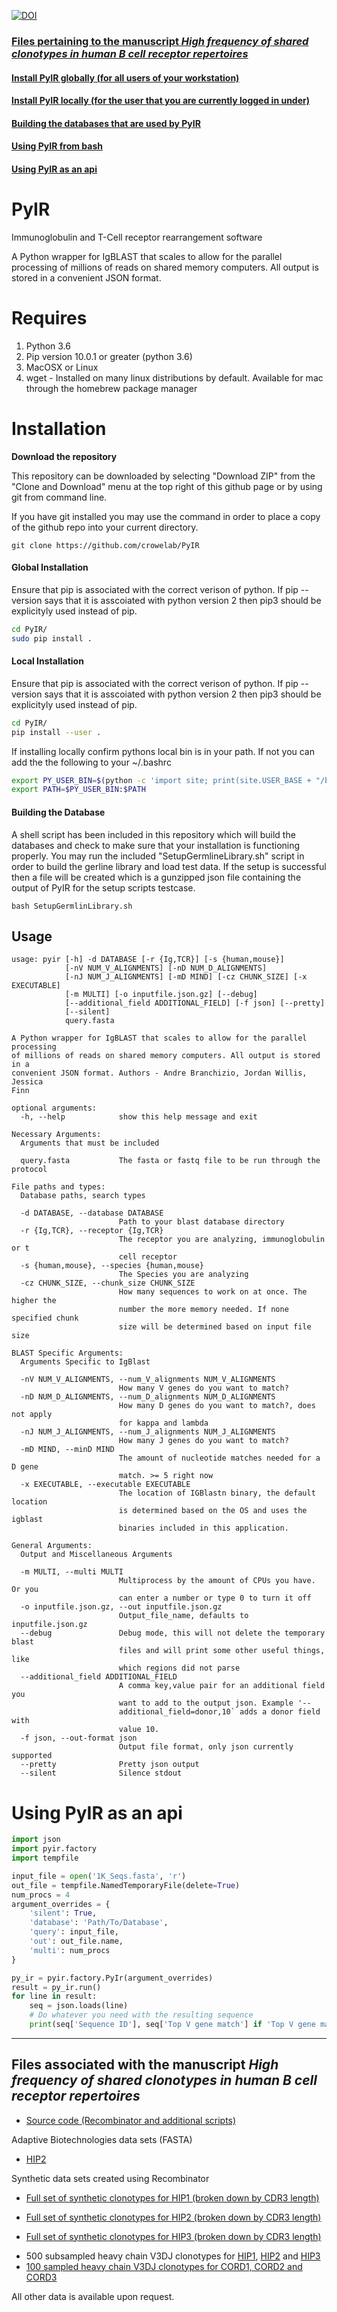 [![DOI](https://zenodo.org/badge/105039360.svg)](https://zenodo.org/badge/latestdoi/105039360)

### [Files pertaining to the manuscript *High frequency of shared clonotypes in human B cell receptor repertoires*](#files-associated-with-the-manuscript-high-frequency-of-shared-clonotypes-in-human-b-cell-receptor-repertoires)

#### [Install PyIR globally (for all users of your workstation)](#global-installation)

#### [Install PyIR locally (for the user that you are currently logged in under)](#global-installation)

#### [Building the databases that are used by PyIR](#building-the-database)

#### [Using PyIR from bash](#usage)

#### [Using PyIR as an api](#using-pyir-as-an-api)


# PyIR
Immunoglobulin and T-Cell receptor rearrangement software

A Python wrapper for IgBLAST that scales to allow for the parallel processing of millions of reads on shared memory computers. All output is stored in a convenient JSON format.


Requires
=========



1. Python 3.6
2. Pip version 10.0.1 or greater (python 3.6)
3. MacOSX or Linux
4. wget - Installed on many linux distributions by default. Available for mac through the homebrew package manager

Installation
=========

**Download the repository**

This repository can be downloaded by selecting "Download ZIP" from the "Clone and Download" menu at the top right of this github page or by using git from command line.

If you have git installed you may use the command in order to place a copy of the github repo into your current directory.
```
git clone https://github.com/crowelab/PyIR
```

#### **Global Installation**

Ensure that pip is associated with the correct verison of python. If pip --version says that it is asscoiated with python version 2 then pip3 should be explicityly used instead of pip.
```bash
cd PyIR/
sudo pip install .

```

#### **Local Installation**

Ensure that pip is associated with the correct verison of python. If pip --version says that it is asscoiated with python version 2 then pip3 should be explicityly used instead of pip.
```bash
cd PyIR/
pip install --user .

```
If installing locally confirm pythons local bin is in your path. If not you can add the the following to your ~/.bashrc
```bash
export PY_USER_BIN=$(python -c 'import site; print(site.USER_BASE + "/bin")')
export PATH=$PY_USER_BIN:$PATH
```

#### **Building the Database**

A shell script has been included in this repository which will build the databases and check to make sure that your installation is functioning properly. 
You may run the included "SetupGermlineLibrary.sh" script in order to build the gerline library and load test data. If the setup is successful then a file will be created which is a gunzipped json file containing the output of PyIR for the setup scripts testcase.

```
bash SetupGermlinLibrary.sh
```

<!--
```bash
mkdir pyir_data
cd pyir_data

# Download igblast internal and aux data
# All data can be manually downloaded here ftp://ftp.ncbi.nih.gov/blast/executables/igblast/release or use the following convenience commands
wget -mnH --cut-dirs=4 ftp://ftp.ncbi.nih.gov/blast/executables/igblast/release/internal_data ./
wget -mnH --cut-dirs=5 --directory-prefix=aux ftp://ftp.ncbi.nih.gov/blast/executables/igblast/release/optional_file/ ./

# Create Ig and TCR folders.
mkdir -p Ig/human TCR/human
```

Go to http://www.imgt.org/vquest/refseqh.html and copy your human heavy **and** light genes into the following files

pyir_data/Ig/human/human_gl_V.fasta
pyir_data/Ig/human/human_gl_D.fasta
pyir_data/Ig/human/human_gl_J.fasta

Once you've copied the data from IMGT, run the following commands to format the IMGT fastas into fastas makeblastdb can evaluate

```bash
perl edit_imgt_file.pl pyir_data/Ig/human/human_gl_V.fasta > pyir_data/Ig/human/human_gl_V
perl edit_imgt_file.pl pyir_data/Ig/human/human_gl_J.fasta > pyir_data/Ig/human/human_gl_J
perl edit_imgt_file.pl pyir_data/Ig/human/human_gl_D.fasta > pyir_data/Ig/human/human_gl_D
```

PyIr comes packaged with PyIr/bin/makeblastdb_linux and PyIr/bin/makeblastdb_darwin. If on linux use makeblastdb_linux and if on mac use makeblastdb_darwin.
Run the following commands to build the BLAST database from the fastas generated from the previous perl command.

```bash
PyIR/bin/makeblastdb_linux -dbtype nucl -hash_index -parse_seqids -in pyir_data/Ig/human/human_gl_V
PyIR/bin/makeblastdb_linux -dbtype nucl -hash_index -parse_seqids -in pyir_data/Ig/human/human_gl_J
PyIR/bin/makeblastdb_linux -dbtype nucl -hash_index -parse_seqids -in pyir_data/Ig/human/human_gl_D
```
You can run PyIr the following way

```bash
pyir PyIr/testing/1K_Seqs.fasta -d pyir_data
```
-->
## Usage

```
usage: pyir [-h] -d DATABASE [-r {Ig,TCR}] [-s {human,mouse}]
            [-nV NUM_V_ALIGNMENTS] [-nD NUM_D_ALIGNMENTS]
            [-nJ NUM_J_ALIGNMENTS] [-mD MIND] [-cz CHUNK_SIZE] [-x EXECUTABLE]
            [-m MULTI] [-o inputfile.json.gz] [--debug]
            [--additional_field ADDITIONAL_FIELD] [-f json] [--pretty]
            [--silent]
            query.fasta

A Python wrapper for IgBLAST that scales to allow for the parallel processing
of millions of reads on shared memory computers. All output is stored in a
convenient JSON format. Authors - Andre Branchizio, Jordan Willis, Jessica
Finn

optional arguments:
  -h, --help            show this help message and exit

Necessary Arguments:
  Arguments that must be included

  query.fasta           The fasta or fastq file to be run through the protocol

File paths and types:
  Database paths, search types

  -d DATABASE, --database DATABASE
                        Path to your blast database directory
  -r {Ig,TCR}, --receptor {Ig,TCR}
                        The receptor you are analyzing, immunoglobulin or t
                        cell receptor
  -s {human,mouse}, --species {human,mouse}
                        The Species you are analyzing
  -cz CHUNK_SIZE, --chunk_size CHUNK_SIZE
                        How many sequences to work on at once. The higher the
                        number the more memory needed. If none specified chunk
                        size will be determined based on input file size

BLAST Specific Arguments:
  Arguments Specific to IgBlast

  -nV NUM_V_ALIGNMENTS, --num_V_alignments NUM_V_ALIGNMENTS
                        How many V genes do you want to match?
  -nD NUM_D_ALIGNMENTS, --num_D_alignments NUM_D_ALIGNMENTS
                        How many D genes do you want to match?, does not apply
                        for kappa and lambda
  -nJ NUM_J_ALIGNMENTS, --num_J_alignments NUM_J_ALIGNMENTS
                        How many J genes do you want to match?
  -mD MIND, --minD MIND
                        The amount of nucleotide matches needed for a D gene
                        match. >= 5 right now
  -x EXECUTABLE, --executable EXECUTABLE
                        The location of IGBlastn binary, the default location
                        is determined based on the OS and uses the igblast
                        binaries included in this application.

General Arguments:
  Output and Miscellaneous Arguments

  -m MULTI, --multi MULTI
                        Multiprocess by the amount of CPUs you have. Or you
                        can enter a number or type 0 to turn it off
  -o inputfile.json.gz, --out inputfile.json.gz
                        Output_file_name, defaults to inputfile.json.gz
  --debug               Debug mode, this will not delete the temporary blast
                        files and will print some other useful things, like
                        which regions did not parse
  --additional_field ADDITIONAL_FIELD
                        A comma key,value pair for an additional field you
                        want to add to the output json. Example '--
                        additional_field=donor,10` adds a donor field with
                        value 10.
  -f json, --out-format json
                        Output file format, only json currently supported
  --pretty              Pretty json output
  --silent              Silence stdout
```

# Using PyIR as an api


```python
import json
import pyir.factory
import tempfile

input_file = open('1K_Seqs.fasta', 'r')
out_file = tempfile.NamedTemporaryFile(delete=True)
num_procs = 4
argument_overrides = {
    'silent': True,
    'database': 'Path/To/Database',
    'query': input_file,
    'out': out_file.name,
    'multi': num_procs
}

py_ir = pyir.factory.PyIr(argument_overrides)
result = py_ir.run()
for line in result:
    seq = json.loads(line)
    # Do whatever you need with the resulting sequence
    print(seq['Sequence ID'], seq['Top V gene match'] if 'Top V gene match' in seq else 'No match' )

```






______
## Files associated with the manuscript *High frequency of shared clonotypes in human B cell receptor repertoires*

- [Source code (Recombinator and additional scripts)](https://s3.amazonaws.com/crowelabpublicdataforpublications/HIP/SOURCECODE-2017-09-12766.tgz)

Adaptive Biotechnologies data sets (FASTA)

- [HIP2](https://s3.amazonaws.com/crowelabpublicdataforpublications/HIP/HIP1-3_BCR/HIP2-BCR-ADAPTIVE.tgz)

Synthetic data sets created using Recombinator

- [Full set of synthetic clonotypes for HIP1 (broken down by CDR3 length)](https://s3.amazonaws.com/crowelabpublicdataforpublications/HIP/HIP1-3_BCR/HIP1-FULL-REPERTOIRE-BROKEN-DOWN-BY-CDR3-LENGTH.tar)

- [Full set of synthetic clonotypes for HIP2 (broken down by CDR3 length)](https://s3.amazonaws.com/crowelabpublicdataforpublications/HIP/HIP1-3_BCR/HIP2-FULL-REPERTOIRE-BROKEN-DOWN-BY-CDR3-LENGTH.tar)

- [Full set of synthetic clonotypes for HIP3 (broken down by CDR3 length)](https://s3.amazonaws.com/crowelabpublicdataforpublications/HIP/HIP1-3_BCR/HIP3-FULL-REPERTOIRE-BROKEN-DOWN-BY-CDR3-LENGTH.tar)

<!---
- [500 subsampled heavy chain V3DJ clonotypes for HIP1, HIP2 and HIP3](https://s3.amazonaws.com/crowelabpublicdataforpublications/HIP/HIP1-3_BCR/HEAVY-CHAINS/FIGURE2A-V3J-EXPERIMENTAL-CLONOTYPES-HIP1-3.tgz)
--->
- 500 subsampled heavy chain V3DJ clonotypes for [HIP1](https://s3.amazonaws.com/crowelabpublicdataforpublications/HIP/HIP1-3_BCR/SYNTHETICS/FIGURE2B-SUBSAMPLED-SYNTHETIC-HIP1.tar), [HIP2](https://s3.amazonaws.com/crowelabpublicdataforpublications/HIP/HIP1-3_BCR/SYNTHETICS/FIGURE2B-SUBSAMPLED-SYNTHETIC-HIP2.tar) and [HIP3](https://s3.amazonaws.com/crowelabpublicdataforpublications/HIP/HIP1-3_BCR/SYNTHETICS/FIGURE2B-SUBSAMPLED-SYNTHETIC-HIP3.tar)
- [100 sampled heavy chain V3DJ clonotypes for CORD1, CORD2 and CORD3](https://s3.amazonaws.com/crowelabpublicdataforpublications/HIP/CORD1-3_BCR/SYNTHETIC-CORDS.tgz)


All other data is available upon request.
